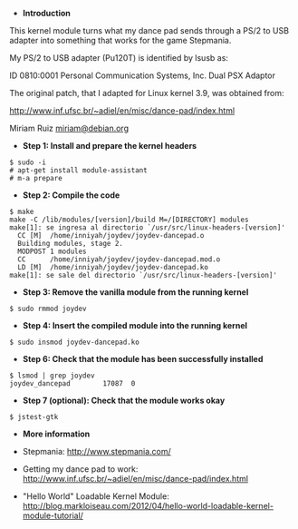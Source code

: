 * **Introduction**

This kernel module turns what my dance pad sends through a PS/2 to USB adapter into something that works for the game Stepmania.

My PS/2 to USB adapter (Pu120T) is identified by lsusb as:

ID 0810:0001 Personal Communication Systems, Inc. Dual PSX Adaptor

The original patch, that I adapted for Linux kernel 3.9, was obtained from:

http://www.inf.ufsc.br/~adiel/en/misc/dance-pad/index.html

Miriam Ruiz <miriam@debian.org>


* **Step 1: Install and prepare the kernel headers**

```
$ sudo -i
# apt-get install module-assistant
# m-a prepare
```

* **Step 2: Compile the code**

```
$ make
make -C /lib/modules/[version]/build M=/[DIRECTORY] modules
make[1]: se ingresa al directorio `/usr/src/linux-headers-[version]'
  CC [M]  /home/inniyah/joydev/joydev-dancepad.o
  Building modules, stage 2.
  MODPOST 1 modules
  CC      /home/inniyah/joydev/joydev-dancepad.mod.o
  LD [M]  /home/inniyah/joydev/joydev-dancepad.ko
make[1]: se sale del directorio `/usr/src/linux-headers-[version]'
```

* **Step 3: Remove the vanilla module from the running kernel**

```
$ sudo rmmod joydev
```

* **Step 4: Insert the compiled module into the running kernel**

```
$ sudo insmod joydev-dancepad.ko
```

* **Step 6: Check that the module has been successfully installed**

```
$ lsmod | grep joydev
joydev_dancepad        17087  0 
```

* **Step 7 (optional): Check that the module works okay**

```
$ jstest-gtk 
```

* **More information**

 - Stepmania: http://www.stepmania.com/

 - Getting my dance pad to work: http://www.inf.ufsc.br/~adiel/en/misc/dance-pad/index.html

 - "Hello World" Loadable Kernel Module: http://blog.markloiseau.com/2012/04/hello-world-loadable-kernel-module-tutorial/
